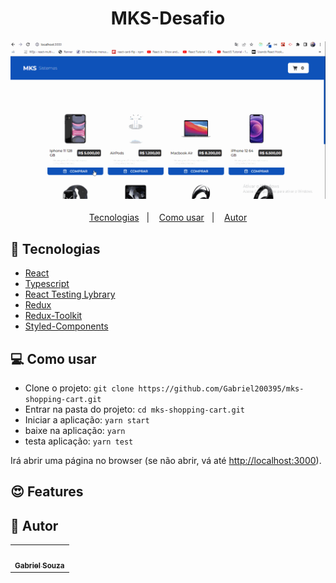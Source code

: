 <h1 align="center">MKS-Desafio</h1>
<h4 align="center">
  <img src="./public/mks-teste.gif"/><br>
</h4>

<p align="center">
  <a href="#tecnologias">Tecnologias</a>&nbsp;&nbsp;&nbsp;|&nbsp;&nbsp;&nbsp; 
  <a href="#-como-usar">Como usar</a>&nbsp;&nbsp;&nbsp;|&nbsp;&nbsp;&nbsp;
  <a href="#pencil-autor">Autor</a>
</p>


## :wrench: Tecnologias

<!--EXEMPLO:-->

- [React](https://pt-br.reactjs.org/)
- [Typescript](https://www.typescriptlang.org/)
- [React Testing Lybrary](https://testing-library.com/docs/react-testing-library/intro/) 
- [Redux](https://redux.js.org/)
- [Redux-Toolkit](https://redux-toolkit.js.org/)
- [Styled-Components](https://styled-components.com/)

## 💻 Como usar

- Clone o projeto: `git clone https://github.com/Gabriel200395/mks-shopping-cart.git`
- Entrar na pasta do projeto: `cd mks-shopping-cart.git`
- Iniciar a aplicação: `yarn start`
- baixe na aplicação: `yarn`
- testa aplicação: `yarn test`

Irá abrir uma página no browser (se não abrir, vá até [http://localhost:3000](http://localhost:3000/)).

## :heart_eyes: Features

<!-- <h3 align="left">Tela Mega Sena 😍.</h3>
<h4 align="left">
  <img src="./public/mega.png" /><br>
</h4>

<h3 align="left">Tela Quina 😍.</h3>
<h4 align="left">
  <img src="./public/quina.png" /><br>
</h4>

<h3 align="left">Tela Lotofácil 😍.</h3>
<h4 align="left">
  <img src="./public/lotofacil.png" /><br>
</h4>

<h3 align="left">Tela Lotomanía 😍.</h3>
<h4 align="left">
  <img src="./public/lotomania.png" /><br>
</h4>

<h3 align="left">Tela Timemania 😍.</h3>
<h4 align="left">
  <img src="./public/timemania.png" /><br>
</h4>

<h3 align="left">Tela Dia de Sorte 😍.</h3>
<h4 align="left">
  <img src="./public/dia_sorte.png" /><br>
</h4>

<h3 align="left">Aplicação responsivo ❤.</h3>
<h4 align="left">
  <img src="./public/responsivo.png" /><br>
</h4>

<h3 align="left">Testando aplicação ❤.</h3> 
<h4 align="left">
  <img src="./public/teste-unitario.png" /><br>
</h4> -->
## :pencil: Autor

<table>
  <tr>
    <td align="center"><a href="https://github.com/Gabriel200395"><img src="https://avatars2.githubusercontent.com/u/68435908?s=400&u=9cbee30d93471534b2bd12a6364edd45e618b923&v=4" width="100px;" alt=""/><br /><sub><b>Gabriel Souza</b></sub></a><br /></td>
  <tr>
</table>
